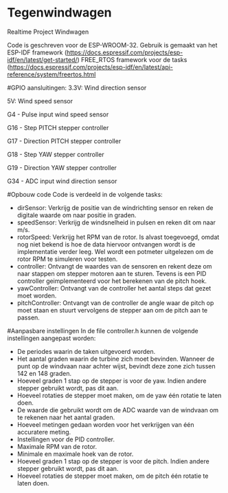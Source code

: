 # Tegenwindwagen
Realtime Project Windwagen

Code is geschreven voor de ESP-WROOM-32.
Gebruik is gemaakt van het ESP-IDF framework (https://docs.espressif.com/projects/esp-idf/en/latest/get-started/)
FREE_RTOS framework voor de tasks (https://docs.espressif.com/projects/esp-idf/en/latest/api-reference/system/freertos.html

#GPIO aansluitingen:
3.3V:
Wind direction sensor

5V:
Wind speed sensor

G4 - Pulse input wind speed sensor

G16 - Step PITCH stepper controller

G17 - Direction PITCH stepper controller

G18 - Step YAW stepper controller

G19 - Direction YAW stepper controller

G34 - ADC input wind direction sensor

#Opbouw code
Code is verdeeld in de volgende tasks:
- dirSensor: Verkrijg de positie van de windrichting sensor en reken de digitale waarde om naar positie in graden.
- speedSensor: Verkrijg de windsnelheid in pulsen en reken dit om naar m/s.
- rotorSpeed: Verkrijg het RPM van de rotor. Is alvast toegevoegd, omdat nog niet bekend is hoe de data hiervoor ontvangen wordt is de implementatie verder leeg. Wel wordt een potmeter uitgelezen om de rotor RPM te simuleren voor testen.
- controller: Ontvangt de waardes van de sensoren en rekent deze om naar stappen om stepper motoren aan te sturen. Tevens is een PID controller geimplementeerd voor het berekenen van de pitch hoek.
- yawController: Ontvangt van de controller het aantal steps dat gezet moet worden.
- pitchController: Ontvangt van de controller de angle waar de pitch op moet staan en stuurt vervolgens de stepper aan om de pitch aan te passen.

#Aanpasbare instellingen
In de file controller.h kunnen de volgende instellingen aangepast worden: 
- De periodes waarin de taken uitgevoerd worden. 
- Het aantal graden waarin de turbine zich moet bevinden. Wanneer de punt op de windvaan naar achter wijst, bevindt deze zone zich tussen 142 en 148 graden.
- Hoeveel graden 1 stap op de stepper is voor de yaw. Indien andere stepper gebruikt wordt, pas dit aan.
- Hoeveel rotaties de stepper moet maken, om de yaw één rotatie te laten doen.
- De waarde die gebruikt wordt om de ADC waarde van de windvaan om te rekenen naar het aantal graden.
- Hoeveel metingen gedaan worden voor het verkrijgen van één accuratere meting.
- Instellingen voor de PID controller.
- Maximale RPM van de rotor.
- Minimale en maximale hoek van de rotor.
- Hoeveel graden 1 stap op de stepper is voor de pitch. Indien andere stepper gebruikt wordt, pas dit aan.
- Hoeveel rotaties de stepper moet maken, om de pitch één rotatie te laten doen.
